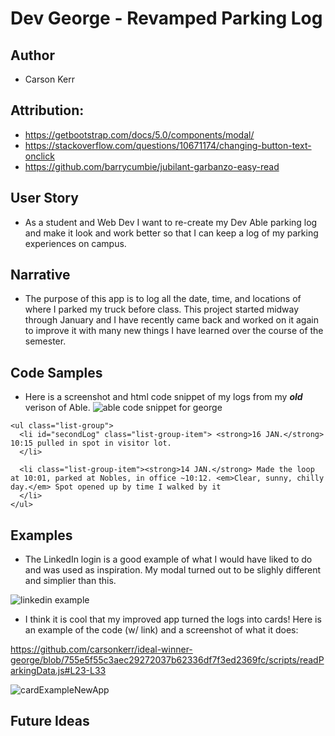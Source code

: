 # Dev George - Revamped Parking Log
## Author 
- Carson Kerr

## Attribution:
- https://getbootstrap.com/docs/5.0/components/modal/
- https://stackoverflow.com/questions/10671174/changing-button-text-onclick
- https://github.com/barrycumbie/jubilant-garbanzo-easy-read

## User Story
- As a student and Web Dev I want to re-create my Dev Able parking log and make it look and work better so that I can keep a log of my parking experiences on campus.

## Narrative
- The purpose of this app is to log all the date, time, and locations of where I parked my truck before class. This project started midway through January and I have recently came back and worked on it again to improve it with many new things I have learned over the course of the semester.

## Code Samples
- Here is a screenshot and html code snippet of my logs from my <strong>*old*</strong> verison of Able.
  ![able code snippet for george](https://github.com/user-attachments/assets/1420bafa-b8df-4bae-b6bb-b1e85341e2e6)

```
<ul class="list-group">
  <li id="secondLog" class="list-group-item"> <strong>16 JAN.</strong> 10:15 pulled in spot in visitor lot.
  </li>

  <li class="list-group-item"><strong>14 JAN.</strong> Made the loop at 10:01, parked at Nobles, in office ~10:12. <em>Clear, sunny, chilly day.</em> Spot opened up by time I walked by it
  </li>
</ul>
```
## Examples
- The LinkedIn login is a good example of what I would have liked to do and was used as inspiration. My modal turned out to be slighly different and simplier than this.

![linkedin example](https://github.com/user-attachments/assets/750dc2b0-da15-4901-9c7f-9201b8c843ee)


- I think it is cool that my improved app turned the logs into cards! Here is an example of the code (w/ link) and a screenshot of what it does:

https://github.com/carsonkerr/ideal-winner-george/blob/755e5f55c3aec29272037b62336df7f3ed2369fc/scripts/readParkingData.js#L23-L33

  
  ![cardExampleNewApp](https://github.com/user-attachments/assets/4581f2da-84e7-46d7-81ec-6b98773fd382)

  ## Future Ideas


